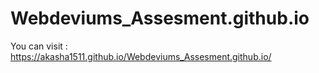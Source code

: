 # Webdeviums_Assesment.github.io
You can visit : https://akasha1511.github.io/Webdeviums_Assesment.github.io/
